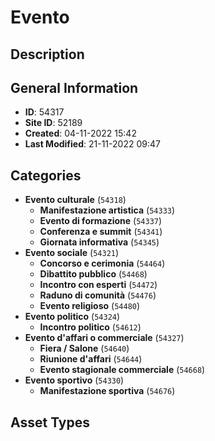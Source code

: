 # Evento

## Description

## General Information
- **ID**: 54317
- **Site ID**: 52189
- **Created**: 04-11-2022 15:42
- **Last Modified**: 21-11-2022 09:47

## Categories
- **Evento culturale** (`54318`)
  - **Manifestazione artistica** (`54333`)
  - **Evento di formazione** (`54337`)
  - **Conferenza e summit** (`54341`)
  - **Giornata informativa** (`54345`)
- **Evento sociale** (`54321`)
  - **Concorso e cerimonia** (`54464`)
  - **Dibattito pubblico** (`54468`)
  - **Incontro con esperti** (`54472`)
  - **Raduno di comunità** (`54476`)
  - **Evento religioso** (`54480`)
- **Evento politico** (`54324`)
  - **Incontro politico** (`54612`)
- **Evento d'affari o commerciale** (`54327`)
  - **Fiera / Salone** (`54640`)
  - **Riunione d'affari** (`54644`)
  - **Evento stagionale commerciale** (`54668`)
- **Evento sportivo** (`54330`)
  - **Manifestazione sportiva** (`54676`)
## Asset Types

